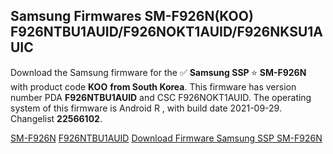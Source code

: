 <h2>Samsung Firmwares SM-F926N(KOO) F926NTBU1AUID/F926NOKT1AUID/F926NKSU1AUIC</h2>
Download the Samsung firmware for the ✅ <strong>Samsung SSP </strong> ⭐ <strong>SM-F926N</strong> with product code <strong>KOO</strong> <strong> from South Korea</strong>. This firmware has version number PDA <strong>F926NTBU1AUID</strong> and CSC F926NOKT1AUID. The operating system of this firmware is Android R , with build date 2021-09-29. Changelist <strong>22566102</strong>.


[SM-F926N](https://samfirm.shop/samsung/model/SM-F926N)
[F926NTBU1AUID](https://samfirm.shop/samsung/pda/F926NTBU1AUID)
[Download Firmware Samsung SSP SM-F926N](https://samfirm.shop/samsung/firmware/461229)
